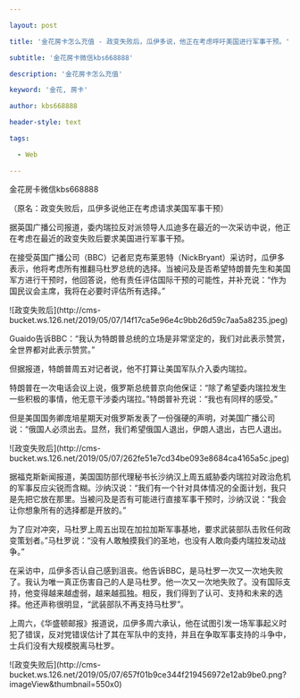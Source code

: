 ---
layout: post
title: '金花房卡怎么充值 - 政变失败后，瓜伊多说，他正在考虑呼吁美国进行军事干预。'
subtitle: '金花房卡微信kbs668888'
description: '金花房卡怎么充值'
keyword: '金花, 房卡'
author: kbs668888
header-style: text
tags:
  - Web
---
金花房卡微信kbs668888

（原名：政变失败后，瓜伊多说他正在考虑请求美国军事干预）

据英国广播公司报道，委内瑞拉反对派领导人瓜迪多在最近的一次采访中说，他正在考虑在最近的政变失败后要求美国进行军事干预。

在接受英国广播公司（BBC）记者尼克布莱恩特（NickBryant）采访时，瓜伊多表示，他将考虑所有推翻马杜罗总统的选择。当被问及是否希望特朗普先生和美国军方进行干预时，他回答说，他有责任评估国际干预的可能性，并补充说：“作为国民议会主席，我将在必要时评估所有选择。”

![政变失败后](http://cms-
bucket.ws.126.net/2019/05/07/14f17ca5e96e4c9bb26d59c7aa5a8235.jpeg)

Guaido告诉BBC：“我认为特朗普总统的立场是非常坚定的，我们对此表示赞赏，全世界都对此表示赞赏。”

但据报道，特朗普周五对记者说，他不打算让美国军队介入委内瑞拉。

特朗普在一次电话会议上说，俄罗斯总统普京向他保证：“除了希望委内瑞拉发生一些积极的事情，他无意干涉委内瑞拉。”特朗普补充说：“我也有同样的感受。”

但是美国国务卿庞培星期天对俄罗斯发表了一份强硬的声明，对美国广播公司说：“俄国人必须出去。显然，我们希望俄国人退出，伊朗人退出，古巴人退出。

![政变失败后](http://cms-
bucket.ws.126.net/2019/05/07/262fe51e7cd34be093e8684ca4165a5c.jpeg)

据福克斯新闻报道，美国国防部代理秘书长沙纳汉上周五威胁委内瑞拉对政治危机的军事反应尖锐而含糊。沙纳汉说：“我们有一个针对具体情况的全面计划，我只是先把它放在那里。当被问及是否有可能进行直接军事干预时，沙纳汉说：“我会让你想象所有的选择都是开放的。”

为了应对冲突，马杜罗上周五出现在加拉加斯军事基地，要求武装部队击败任何政变策划者。”马杜罗说：“没有人敢触摸我们的圣地，也没有人敢向委内瑞拉发动战争。”

在采访中，瓜伊多否认自己感到沮丧。他告诉BBC，是马杜罗一次又一次地失败了。我认为唯一真正伤害自己的人是马杜罗。他一次又一次地失败了。没有国际支持，他变得越来越虚弱，越来越孤独。相反，我们得到了认可、支持和未来的选择。他还声称很明显，“武装部队不再支持马杜罗”。

上周六，《华盛顿邮报》报道说，瓜伊多周六承认，他在试图引发一场军事起义时犯了错误，反对党错误估计了其在军队中的支持，并且在争取军事支持的斗争中，士兵们没有大规模脱离马杜罗。

![政变失败后](http://cms-
bucket.ws.126.net/2019/05/07/657f01b9ce344f219456972e12ab9be0.png?imageView&thumbnail=550x0)  

